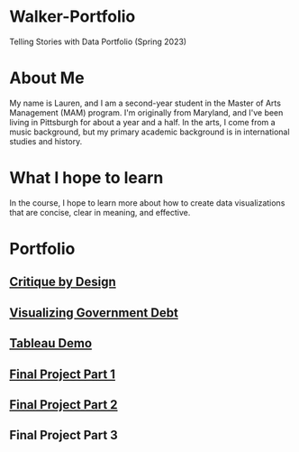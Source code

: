# Walker-Portfolio
Telling Stories with Data Portfolio (Spring 2023)

# About Me
My name is Lauren, and I am a second-year student in the Master of Arts Management (MAM) program. I'm originally from Maryland, and I've been living in Pittsburgh for about a year and a half. In the arts, I come from a music background, but my primary academic background is in international studies and history. 

# What I hope to learn
In the course, I hope to learn more about how to create data visualizations that are concise, clear in meaning, and effective. 

# Portfolio
## [Critique by Design](/Critique.md)
## [Visualizing Government Debt](/Governmentdebt.md)
## [Tableau Demo](/Tableaudemo.md)
## [Final Project Part 1](/Final_partone.md)
## [Final Project Part 2](/Final_parttwo.md)
## Final Project Part 3
